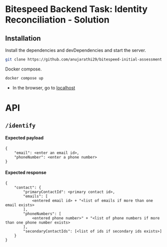 # Bitespeed Backend Task: Identity Reconciliation - Solution


## Installation
Install the dependencies and devDependencies and start the server.

```sh
git clone https://github.com/anujarathi29/bitespeed-initial-assessment
```
Docker compose.

```sh
docker compose up
```

- In the browser, go to [localhost](http//localhost:3000)
# API

## `/identify`
#### Expected payload
    {
        "email": <enter an email id>,
        "phoneNumber": <enter a phone number>
    }
#### Expected response
    {
	    "contact": {
		    "primaryContactId": <primary contact id>,
		    "emails": [
			    <entered email id> + "<list of emails if more than one email exists>
		    ],
		    "phoneNumbers": [
			    <entered phone number>" + "<list of phone numbers if more than one phone number exists>
		    ],
		    "secondaryContactIds": [<list of ids if secondary ids exists>]
	    }
    }


